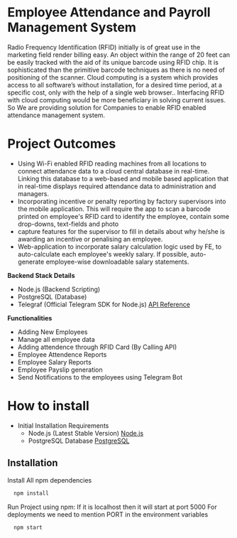 # Employee Attendance and Payroll Management System

Radio Frequency Identification (RFID) initially is of great use in the marketing field render 
billing easy. An object within the range of 20 feet can be easily tracked with the aid of its 
unique barcode using RFID chip. It is sophisticated than the primitive barcode techniques 
as there is no need of positioning of the scanner. Cloud computing is a system which 
provides access to all software’s without installation, for a desired time period, at a 
specific cost, only with the help of a single web browser.. Interfacing RFID with cloud 
computing would be more beneficiary in solving current issues. So We are providing 
solution for Companies to enable RFID enabled attendance management system.

# Project Outcomes
- Using Wi-Fi enabled RFID reading machines from all locations to connect attendance data to a cloud central database in real-time. Linking this database to a web-based and mobile based application that in real-time displays required attendance data to administration and managers.
- Incorporating incentive or penalty reporting by factory supervisors into the mobile application. This will require the app to scan a barcode printed on employee's RFID card to identify the employee, contain some drop-downs, text-fields and photo
-  capture features for the supervisor to fill in details about why he/she is awarding an incentive or penalising an employee.
-  Web-application to incorporate salary calculation logic used by FE, to auto-calculate each employee's weekly salary. If possible, auto-generate employee-wise downloadable salary statements.

**Backend Stack Details**
- Node.js (Backend Scripting)
- PostgreSQL (Database)
- Telegraf (Official Telegram SDK for Node.js) <a href="https://core.telegram.org/bots/api"> API Reference </a> 



**Functionalities**
 - Adding New Employees
 - Manage all employee data
 - Adding attendence through RFID Card (By Calling API)
 - Employee Attendence Reports
 - Employee Salary Reports
 - Employee Payslip generation
 - Send Notifications to the employees using Telegram Bot

 
 # How to install
  - Initial Installation Requirements
    - Node.js (Latest Stable Version) <a href="https://nodejs.org/en/download/">Node.js</a>
    - PostgreSQL Database <a href="https://www.postgresql.org/download/">PostgreSQL</a>
  
 
## Installation
Install All npm dependencies
```bash
  npm install 
```

Run Project using npm:
If it is localhost then it will start at port 5000 
For deployments we need to mention PORT in the environment variables
```bash
  npm start
```
 
 
 
